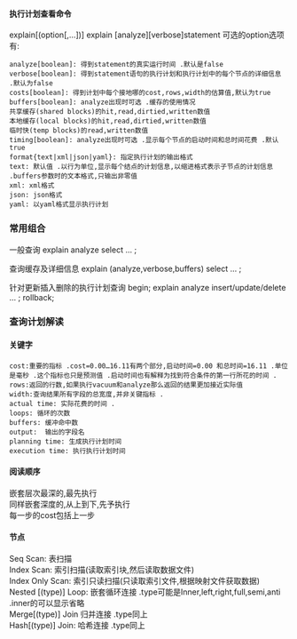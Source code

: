 #### 执行计划查看命令

explain[(option[,…])]
explain [analyze][verbose]statement
可选的option选项有:

````shell script
analyze[boolean]: 得到statement的真实运行时间 .默认是false
verbose[boolean]: 得到statement语句的执行计划和执行计划中的每个节点的详细信息 .默认为false
costs[boolean]: 得到计划中每个接地哪的cost,rows,width的估算值,默认为true
buffers[boolean]: analyze出现时可选 .缓存的使用情况
共享缓存(shared blocks)的hit,read,dirtied,written数值
本地缓存(local blocks)的hit,read,dirtied,written数值
临时快(temp blocks)的read,written数值
timing[boolean]: analyze出现时可选 .显示每个节点的启动时间和总时间花费 .默认true
format{text|xml|json|yaml}: 指定执行计划的输出格式
text: 默认值 .以行为单位,显示每个结点的计划信息,以缩进格式表示子节点的计划信息 .buffers参数时的文本格式,只输出非零值
xml: xml格式
json: json格式
yaml: 以yaml格式显示执行计划
````

### 常用组合

一般查询
explain analyze select … ;  

查询缓存及详细信息
explain (analyze,verbose,buffers) select … ;  

针对更新插入删除的执行计划查询
begin;
explain analyze insert/update/delete … ;
rollback;

### 查询计划解读

#### 关键字

````shell script
cost:重要的指标 .cost=0.00…16.11有两个部分,启动时间=0.00 和总时间=16.11 .单位是毫秒 .这个指标也只是预测值 .启动时间也有解释为找到符合条件的第一行所花的时间 .
rows:返回的行数,如果执行vacuum和analyze那么返回的结果更加接近实际值
width:查询结果所有字段的总宽度,并非关键指标 .
actual time: 实际花费的时间 .
loops: 循环的次数
buffers: 缓冲命中数
output:  输出的字段名
planning time: 生成执行计划时间
execution time: 执行执行计划时间
````

#### 阅读顺序

嵌套层次最深的,最先执行  
同样嵌套深度的,从上到下,先予执行  
每一步的cost包括上一步

#### 节点

Seq Scan: 表扫描  
Index Scan: 索引扫描(读取索引块,然后读取数据文件)  
Index Only Scan: 索引只读扫描(只读取索引文件,根据映射文件获取数据)  
Nested [(type)] Loop: 嵌套循环连接 .type可能是Inner,left,right,full,semi,anti .inner的可以显示省略  
Merge[(type)] Join 归并连接 .type同上  
Hash[(type)] Join: 哈希连接 .type同上
